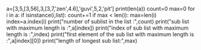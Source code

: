 a=[3,5,[3,56],3,[3,7,'zen',4.6],'guvi',5,2,'pit']
print(len(a))
count=0
max=0
for i in a:
     if isinstance(i,list):
          count+=1
          if max < len(i):
                max=len(i)
                index=a.index(i)
print("number of sublist in the list :",count)
print("sub list with maximum length is :",a[index])
print("index of sub list with maximum length is :",index)
print("first element of the sub list with maximum length is :",a[index][0])
print("length of longest sub list:",max)
